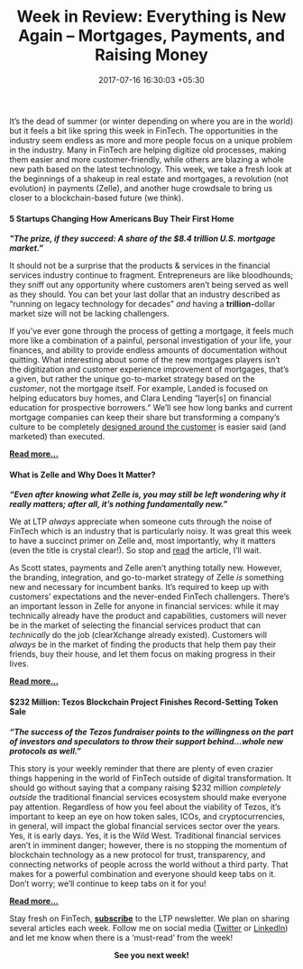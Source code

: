 ﻿---
title: 'Week in Review: Everything is New Again – Mortgages, Payments, and Raising
  Money'
date: 2017-07-16 16:30:03 +05:30
categories:
- Fintech
- Insights
- Payments
tags:
- Asia
- Clara Lending
- clearXchange
- Europe
- insights
- Landed
- Mortgages
- payments
- US
- Zelle
layout: post
type: post
status: publish
category:
- Payments
- Fintech
- Insights
Markets:
- Asia
- Clara Lending
- clearXchange
- Europe
- insights
- Landed
- Mortgages
- payments
- US
- Zelle
Person: Patrick Rivenbark
---

<p><b></b>It’s the dead of summer (or winter depending on where you are in the world) but it feels a bit like spring this week in FinTech. The opportunities in the industry seem endless as more and more people focus on a unique problem in the industry. Many in FinTech are helping digitize old processes, making them easier and more customer-friendly, while others are blazing a whole new path based on the latest technology. This week, we take a fresh look at the beginnings of a shakeup in real estate and mortgages, a revolution (not evolution) in payments (Zelle), and another huge crowdsale to bring us closer to a blockchain-based future (we think).</p>
<h4><b>5 Startups Changing How Americans Buy Their First Home</b></h4>
<p><strong><i>"The prize, if they succeed: A share of the $8.4 trillion U.S. mortgage market.” </i></strong></p>
<p>It should not be a surprise that the products &amp; services in the financial services industry continue to fragment. Entrepreneurs are like bloodhounds; they sniff out any opportunity where customers aren’t being served as well as they should. You can bet your last dollar that an industry described as “running on legacy technology for decades” <i>and</i> having a <b>trillion-</b>dollar market size will not be lacking challengers. </p>
<p>If you’ve ever gone through the process of getting a mortgage, it feels much more like a combination of a painful, personal investigation of your life, your finances, and ability to provide endless amounts of documentation without quitting. What interesting about some of the new mortgages players isn’t the digitization and customer experience improvement of mortgages, that’s a given, but rather the unique go-to-market strategy based on the <i>customer</i>, not the mortgage itself. For example, Landed is focused on helping educators buy homes, and Clara Lending “layer[s] on financial education for prospective borrowers.” We’ll see how long banks and current mortgage companies can keep their share but transforming a company’s culture to be completely <a href="https://medici.letstalkpayments.com/research-categories/design-thinking-evolving-the-global-business-landscape-a-research-report-by-medici" target="_blank" rel="noopener noreferrer">designed around the customer</a> is easier said (and marketed) than executed. </p>
<p><a href="https://www.fastcompany.com/40438026/5-startups-changing-how-americans-buy-their-first-home" target="_blank" rel="noopener noreferrer"><b>Read more…</b></a></p>
<h4><b>What is Zelle and Why Does It Matter?</b></h4>
<p><i><strong>“Even after knowing what Zelle is, you may still be left wondering why it really matters; after all, it’s nothing fundamentally new.”</strong> </i></p>
<p>We at LTP <i>always</i> appreciate when someone cuts through the noise of FinTech which is an industry that is particularly noisy. It was great this week to have a succinct primer on Zelle and, most importantly, why it matters (even the title is crystal clear!). So stop and <a href="https://letstalkpayments.com/what-is-zelle-why-does-it-matter/">read</a> the article, I’ll wait. </p>
<p>As Scott states, payments and Zelle aren’t anything totally new. However, the branding, integration, and go-to-market strategy of Zelle <i>is </i>something new and necessary for incumbent banks. It’s required to keep up with customers’ expectations and the never-ended FinTech challengers. There’s an important lesson in Zelle for anyone in financial services: while it may technically already have the product and capabilities, customers will never be in the market of selecting the financial services product that can <i>technically</i> do the job (clearXchange already existed). Customers will <i>always</i> be in the market of finding the products that help them pay their friends, buy their house, and let them focus on making progress in their lives. </p>
<p><a href="https://letstalkpayments.com/what-is-zelle-why-does-it-matter/" target="_blank" rel="noopener noreferrer"><b>Read more…</b></a></p>
<h4><b>$232 Million: Tezos Blockchain Project Finishes Record-Setting Token Sale</b></h4>
<p><strong><i>“The success of the Tezos fundraiser points to the willingness on the part of investors and speculators to throw their support behind...whole new protocols as well.” </i></strong></p>
<p>This story is your weekly reminder that there are plenty of even crazier things happening in the world of FinTech outside of digital transformation. It should go without saying that a company raising $232 million <i>completely outside</i> the traditional financial services ecosystem should make everyone pay attention. Regardless of how you feel about the viability of Tezos, it’s important to keep an eye on how token sales, ICOs, and cryptocurrencies, in general, will impact the global financial services sector over the years. Yes, it is early days. Yes, it is the Wild West. Traditional financial services aren’t in imminent danger; however, there is no stopping the momentum of blockchain technology as a new protocol for trust, transparency, and connecting networks of people across the world without a third party. That makes for a powerful combination and everyone should keep tabs on it. Don’t worry; we’ll continue to keep tabs on it for you!</p>
<p><a href="https://www.finextra.com/newsarticle/30814/hsbc-and-barclays-join-eu-project-to-test-the-use-of-digital-ids-for-cross-border-banking" target="_blank" rel="noopener noreferrer"><b>Read more…</b></a></p>
<p>Stay fresh on FinTech, <a href="https://letstalkpayments.com/subscribe/" target="_blank" rel="noopener noreferrer"><b>subscribe</b></a> to the LTP newsletter. We plan on sharing several articles each week. Follow me on social media (<a href="https://twitter.com/patrivenbark" target="_blank" rel="noopener noreferrer">Twitter</a> or <a href="https://www.linkedin.com/in/privenbark/" target="_blank" rel="noopener noreferrer">LinkedIn</a>) and let me know when there is a ‘must-read’ from the week! </p>
<p style="text-align: center;"><b>See you next week!</b></p>
